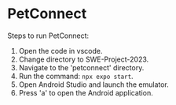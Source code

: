 # PetConnect

Steps to run PetConnect:

1. Open the code in vscode.
2. Change directory to SWE-Project-2023.
3. Navigate to the 'petconnect' directory.
4. Run the command: `npx expo start`.
5. Open Android Studio and launch the emulator.
6. Press 'a' to open the Android application.

